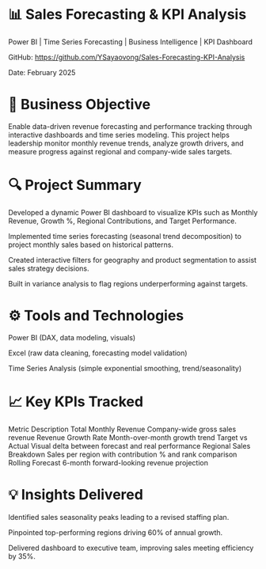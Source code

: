 # 📊 Sales Forecasting & KPI Analysis
Power BI | Time Series Forecasting | Business Intelligence | KPI Dashboard

GitHub: https://github.com/YSayaovong/Sales-Forecasting-KPI-Analysis

Date: February 2025

# 📌 Business Objective
Enable data-driven revenue forecasting and performance tracking through interactive dashboards and time series modeling. This project helps leadership monitor monthly revenue trends, analyze growth drivers, and measure progress against regional and company-wide sales targets.

# 🔍 Project Summary
Developed a dynamic Power BI dashboard to visualize KPIs such as Monthly Revenue, Growth %, Regional Contributions, and Target Performance.

Implemented time series forecasting (seasonal trend decomposition) to project monthly sales based on historical patterns.

Created interactive filters for geography and product segmentation to assist sales strategy decisions.

Built in variance analysis to flag regions underperforming against targets.

# ⚙️ Tools and Technologies
Power BI (DAX, data modeling, visuals)

Excel (raw data cleaning, forecasting model validation)

Time Series Analysis (simple exponential smoothing, trend/seasonality)

# 📈 Key KPIs Tracked

Metric	Description
Total Monthly Revenue	Company-wide gross sales revenue
Revenue Growth Rate	Month-over-month growth trend
Target vs Actual	Visual delta between forecast and real performance
Regional Sales Breakdown	Sales per region with contribution % and rank comparison
Rolling Forecast	6-month forward-looking revenue projection

# 💡 Insights Delivered
Identified sales seasonality peaks leading to a revised staffing plan.

Pinpointed top-performing regions driving 60% of annual growth.

Delivered dashboard to executive team, improving sales meeting efficiency by 35%.
